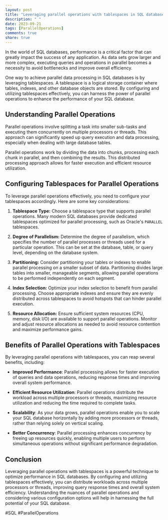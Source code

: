 ```yaml
---
layout: post
title: "Leveraging parallel operations with tablespaces in SQL databases"
description: " "
date: 2023-09-21
tags: [ParallelOperations]
comments: true
share: true
---
```


In the world of SQL databases, performance is a critical factor that can greatly impact the success of any application. As data sets grow larger and more complex, executing queries and operations in parallel becomes a necessity to avoid bottlenecks and improve overall efficiency.

One way to achieve parallel data processing in SQL databases is by leveraging tablespaces. A tablespace is a logical storage container where tables, indexes, and other database objects are stored. By configuring and utilizing tablespaces effectively, you can harness the power of parallel operations to enhance the performance of your SQL database.

## Understanding Parallel Operations

Parallel operations involve splitting a task into smaller sub-tasks and executing them concurrently on multiple processors or threads. This approach can significantly speed up query execution and data processing, especially when dealing with large database tables.

Parallel operations work by dividing the data into chunks, processing each chunk in parallel, and then combining the results. This distributed processing approach allows for faster execution and efficient resource utilization.

## Configuring Tablespaces for Parallel Operations

To leverage parallel operations effectively, you need to configure your tablespaces accordingly. Here are some key considerations:

1. **Tablespace Type:** Choose a tablespace type that supports parallel operations. Many modern SQL databases provide dedicated tablespaces optimized for parallel processing, such as Oracle's `PARALLEL` tablespaces.

2. **Degree of Parallelism:** Determine the degree of parallelism, which specifies the number of parallel processes or threads used for a particular operation. This can be set at the database, table, or query level, depending on the database system.

3. **Partitioning:** Consider partitioning your tables or indexes to enable parallel processing on a smaller subset of data. Partitioning divides large tables into smaller, manageable segments, allowing parallel operations to be performed independently on each segment.

4. **Index Selection:** Optimize your index selection to benefit from parallel processing. Choose appropriate indexes and ensure they are evenly distributed across tablespaces to avoid hotspots that can hinder parallel execution.

5. **Resource Allocation:** Ensure sufficient system resources (CPU, memory, disk I/O) are available to support parallel operations. Monitor and adjust resource allocations as needed to avoid resource contention and maximize performance gains.

## Benefits of Parallel Operations with Tablespaces

By leveraging parallel operations with tablespaces, you can reap several benefits, including:

- **Improved Performance**: Parallel processing allows for faster execution of queries and data operations, reducing response times and improving overall system performance.

- **Efficient Resource Utilization**: Parallel operations distribute the workload across multiple processors or threads, maximizing resource utilization and reducing the time required to complete tasks.

- **Scalability**: As your data grows, parallel operations enable you to scale your SQL database horizontally by adding more processors or threads, rather than relying solely on vertical scaling.

- **Better Concurrency**: Parallel processing enhances concurrency by freeing up resources quickly, enabling multiple users to perform simultaneous operations without significant performance degradation.

## Conclusion

Leveraging parallel operations with tablespaces is a powerful technique to optimize performance in SQL databases. By configuring and utilizing tablespaces effectively, you can distribute workloads across multiple processors or threads, improving query response times and overall system efficiency. Understanding the nuances of parallel operations and considering various configuration options will help in harnessing the full potential of your SQL database.

#SQL #ParallelOperations